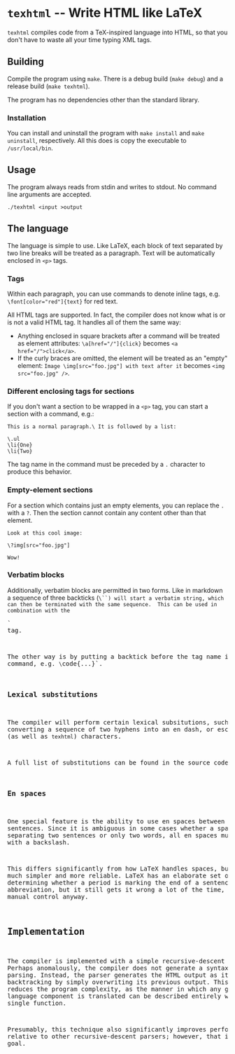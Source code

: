 # `texhtml` -- Write HTML like LaTeX

`texhtml` compiles code from a TeX-inspired language into HTML, so that
you don't have to waste all your time typing XML tags.

## Building

Compile the program using `make`.  There is a debug build (`make debug`)
and a release build (`make texhtml`).

The program has no dependencies other than the standard library.

### Installation

You can install and uninstall the program with `make install` and
`make uninstall`, respectively.  All this does is copy the executable to
`/usr/local/bin`.

## Usage

The program always reads from stdin and writes to stdout.  No command
line arguments are accepted.

```
./texhtml <input >output
```

## The language

The language is simple to use.  Like LaTeX, each block of text separated
by two line breaks will be treated as a paragraph.  Text will be
automatically enclosed in `<p>` tags.

### Tags

Within each paragraph, you can use commands to denote inline tags, e.g.
`\font[color="red"]{text}` for red text.

All HTML tags are supported.  In fact, the compiler does not know what
is or is not a valid HTML tag.  It handles all of them the same way:

  * Anything enclosed in square brackets after a command will be treated
    as element attributes: `\a[href="/"]{click}` becomes
    `<a href="/">click</a>`.
  * If the curly braces are omitted, the element will be treated as an
    "empty" element: `Image \img[src="foo.jpg"] with text after it`
    becomes `<img src="foo.jpg" />`.

### Different enclosing tags for sections

If you don't want a section to be wrapped in a `<p>` tag, you can start
a section with a command, e.g.:

```
This is a normal paragraph.\ It is followed by a list:

\.ul
\li{One}
\li{Two}
```

The tag name in the command must be preceded by a `.` character to
produce this behavior.

### Empty-element sections

For a section which contains just an empty elements, you can replace
the `.` with a `?`.  Then the section cannot contain any content
other than that element.

```
Look at this cool image:

\?img[src="foo.jpg"]

Wow!
```

### Verbatim blocks

Additionally, verbatim blocks are permitted in two forms.  Like in
markdown a sequence of three backticks (`\``) will start a verbatim
string, which can then be terminated with the same sequence.  This can
be used in combination with the `<pre>` tag.

The other way is by putting a backtick before the tag name in a command,
e.g. `\`code{...}`.

### Lexical substitutions

The compiler will perform certain lexical subsitutions, such as
converting a sequence of two hyphens into an en dash, or escaping HTML
(as well as `texhtml`) characters.

A full list of substitutions can be found in the source code.

### En spaces

One special feature is the ability to use en spaces between sentences.
Since it is ambiguous in some cases whether a space is separating two
sentences or only two words, all en spaces must be marked with a
backslash.

This differs significantly from how LaTeX handles spaces, but it is
much simpler and more reliable.  LaTeX has an elaborate set of rules
for determining whether a period is marking the end of a sentence or
just an abbreviation, but it still gets it wrong a lot of the time,
requiring manual control anyway.

## Implementation

The compiler is implemented with a simple recursive-descent parser.
Perhaps anomalously, the compiler does not generate a syntax tree while
parsing.  Instead, the parser generates the HTML output as it goes,
backtracking by simply overwriting its previous output.  This
greatly reduces the program complexity, as the manner in which any given
language component is translated can be described entirely within a
single function.

Presumably, this technique also significantly improves performance,
relative to other recursive-descent parsers; however, that is not a
goal.
